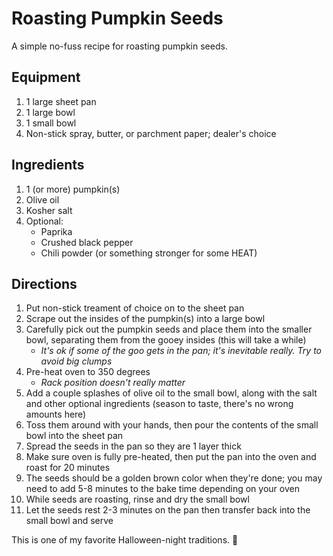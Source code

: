 # Roasting Pumpkin Seeds

A simple no-fuss recipe for roasting pumpkin seeds.

## Equipment
1. 1 large sheet pan
1. 1 large bowl
1. 1 small bowl
1. Non-stick spray, butter, or parchment paper; dealer's choice

## Ingredients
1. 1 (or more) pumpkin(s)
1. Olive oil
1. Kosher salt
1. Optional:
    - Paprika
    - Crushed black pepper
    - Chili powder (or something stronger for some HEAT)

## Directions
1. Put non-stick treament of choice on to the sheet pan
1. Scrape out the insides of the pumpkin(s) into a large bowl
1. Carefully pick out the pumpkin seeds and place them into the smaller bowl,
separating them from the gooey insides (this will take a while)
    -  _It's ok if some of the goo gets in the pan; it's inevitable really.  Try to avoid big clumps_
1. Pre-heat oven to 350 degrees
    - _Rack position doesn't really matter_
1. Add a couple splashes of olive oil to the small bowl, along with the salt
and other optional ingredients (season to taste, there's no wrong amounts here)
1. Toss them around with your hands, then pour the contents of the small bowl into the sheet pan
1. Spread the seeds in the pan so they are 1 layer thick
1. Make sure oven is fully pre-heated, then put the pan into the oven and roast for 20 minutes
1. The seeds should be a golden brown color when they're done;
you may need to add 5-8 minutes to the bake time depending on your oven
1.  While seeds are roasting, rinse and dry the small bowl
1. Let the seeds rest 2-3 minutes on the pan then transfer back into the small bowl and serve

This is one of my favorite Halloween-night traditions. 🎃️
